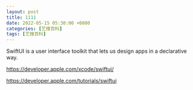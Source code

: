 ```yaml
---
layout: post
title: 1111
date: 2022-05-15 05:30:00 +0800
categories: [艺搜百科]
tags: [艺搜百科]
---
```


SwiftUI is a user interface toolkit that lets us design apps in a declarative way.

https://developer.apple.com/xcode/swiftui/

https://developer.apple.com/tutorials/swiftui